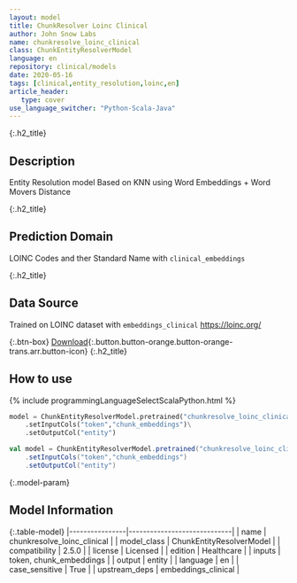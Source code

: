 ```yaml
---
layout: model
title: ChunkResolver Loinc Clinical
author: John Snow Labs
name: chunkresolve_loinc_clinical
class: ChunkEntityResolverModel
language: en
repository: clinical/models
date: 2020-05-16
tags: [clinical,entity_resolution,loinc,en]
article_header:
   type: cover
use_language_switcher: "Python-Scala-Java"
---
```


{:.h2_title}
## Description
Entity Resolution model Based on KNN using Word Embeddings + Word Movers Distance  


{:.h2_title}
## Prediction Domain
LOINC Codes and ther Standard Name with `clinical_embeddings`

{:.h2_title}
## Data Source
Trained on LOINC dataset with `embeddings_clinical`
https://loinc.org/  

{:.btn-box}
[Download](https://s3.amazonaws.com/auxdata.johnsnowlabs.com/clinical/models/chunkresolve_loinc_clinical_en_2.5.0_2.4_1589599195201.zip){:.button.button-orange.button-orange-trans.arr.button-icon}
{:.h2_title}
## How to use 
<div class="tabs-box" markdown="1">

{% include programmingLanguageSelectScalaPython.html %}

```python
model = ChunkEntityResolverModel.pretrained("chunkresolve_loinc_clinical","en","clinical/models")\
	.setInputCols("token","chunk_embeddings")\
	.setOutputCol("entity")
```

```scala
val model = ChunkEntityResolverModel.pretrained("chunkresolve_loinc_clinical","en","clinical/models")
	.setInputCols("token","chunk_embeddings")
	.setOutputCol("entity")
```
</div>



{:.model-param}
## Model Information

{:.table-model}
|----------------|-----------------------------|
| name           | chunkresolve_loinc_clinical |
| model_class    | ChunkEntityResolverModel    |
| compatibility  | 2.5.0                       |
| license        | Licensed                    |
| edition        | Healthcare                  |
| inputs         | token, chunk_embeddings     |
| output         | entity                      |
| language       | en                          |
| case_sensitive | True                        |
| upstream_deps  | embeddings_clinical         |

